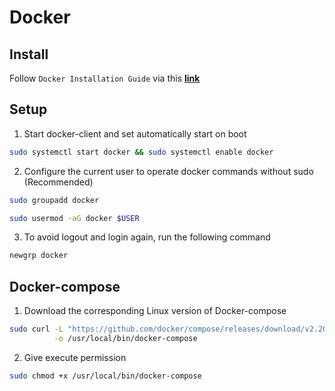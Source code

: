 # Docker

## Install
Follow `Docker Installation Guide` via this **[link](https://docs.docker.com/engine/install/ubuntu/)**

## Setup
1. Start docker-client and set automatically start on boot
```bash
sudo systemctl start docker && sudo systemctl enable docker
```

2. Configure the current user to operate docker commands without sudo (Recommended)
```bash
sudo groupadd docker
```
```bash
sudo usermod -aG docker $USER
```

3. To avoid logout and login again, run the following command
```bash
newgrp docker
```

## Docker-compose
1. Download the corresponding Linux version of Docker-compose
```bash
sudo curl -L "https://github.com/docker/compose/releases/download/v2.20.3/docker-compose-$(uname -s)-$(uname -m)" \
          -o /usr/local/bin/docker-compose
```

2. Give execute permission
```bash
sudo chmod +x /usr/local/bin/docker-compose
```
